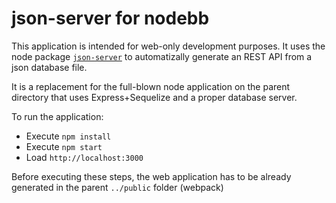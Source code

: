 # json-server for nodebb

This application is intended for web-only development purposes. It uses the node package [```json-server```](https://github.com/typicode/json-server) to automatizally generate an REST API from a json database file.

It is a replacement for the full-blown node application on the parent directory that uses Express+Sequelize and a proper database server. 

To run the application:

- Execute `npm install`
- Execute `npm start`
- Load `http://localhost:3000`

Before executing these steps, the web application has to be already generated in the parent ```../public``` folder (webpack)